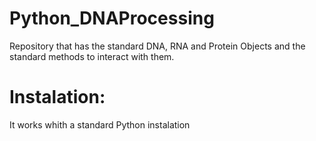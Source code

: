 # Python_DNAProcessing

Repository that has the standard DNA, RNA and Protein Objects and the standard methods to interact with them.

# Instalation: 

It works whith a standard Python instalation
